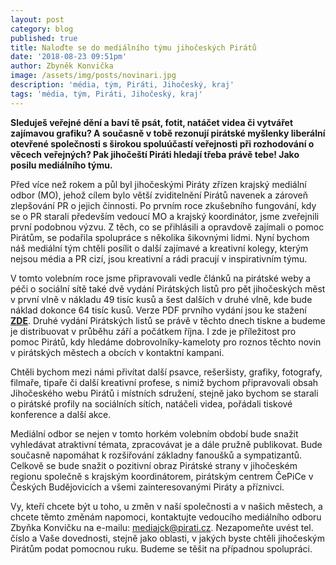 ```yaml
---
layout: post
category: blog
published: true
title: Naloďte se do mediálního týmu jihočeských Pirátů
date: '2018-08-23 09:51pm'
author: Zbyněk Konvička
image: /assets/img/posts/novinari.jpg
description: 'média, tým, Piráti, Jihočeský, kraj'
tags: 'média, tým, Piráti, Jihočeský, kraj'
---
```

__Sleduješ veřejné dění a baví tě psát, fotit, natáčet videa či vytvářet zajímavou grafiku? A současně v tobě rezonují pirátské myšlenky liberální otevřené společnosti s širokou spoluúčastí veřejnosti při rozhodování o věcech veřejných? Pak jihočeští Piráti hledají třeba právě tebe! Jako posilu mediálního týmu.__

Před více než rokem a půl byl jihočeskými Piráty zřízen krajský mediální odbor (MO), jehož cílem bylo větší zviditelnění Pirátů navenek a zároveň zlepšování PR o jejich činnosti. Po prvním roce zkušebního fungování, kdy se o PR starali především vedoucí MO a krajský koordinátor, jsme zveřejnili první podobnou výzvu. Z těch, co se přihlásili a opravdově zajímali o pomoc Pirátům, se podařila spolupráce s několika šikovnými lidmi. Nyní bychom náš mediální tým chtěli posílit o další zajímavé a kreativní kolegy, kterým nejsou média a PR cizí, jsou kreativní a rádi pracují v inspirativním týmu.

V tomto volebním roce jsme připravovali vedle článků na pirátské weby a péči o sociální sítě také dvě vydání Pirátských listů pro pět jihočeských měst v první vlně v nákladu 49 tisíc kusů a šest dalších v druhé vlně, kde bude náklad dokonce 64 tisíc kusů. Verze PDF prvního vydání jsou ke stažení [**ZDE**](https://jihocesky.pirati.cz/blog/2018/06/12/piratske-listy-jsou-v-obehu-v-jihoceskych-mestech-zde-i-v-pdf.html). Druhé vydání Pirátských listů se právě v těchto dnech tiskne a budeme je distribuovat v průběhu září a počátkem října. I zde je příležitost pro pomoc Pirátů, kdy hledáme dobrovolníky-kameloty pro roznos těchto novin v pirátských městech a obcích v kontaktní kampani.

Chtěli bychom mezi námi přivítat další psavce, rešeršisty, grafiky, fotografy, filmaře, tipaře či další kreativní profese, s nimiž bychom připravovali obsah Jihočeského webu Pirátů i místních sdružení, stejně jako bychom se starali o pirátské profily na sociálních sítích, natáčeli videa, pořádali tiskové konference a další akce. 

Mediální odbor se nejen v tomto horkém volebním období bude snažit vyhledávat atraktivní témata, zpracovávat je a dále pružně publikovat. Bude současně napomáhat k rozšiřování základny fanoušků a sympatizantů. Celkově se bude snažit o pozitivní obraz Pirátské strany v jihočeském regionu společně s krajským koordinátorem, pirátským centrem ČePiCe v Českých Budějovicích a všemi zainteresovanými Piráty a příznivci.

Vy, kteří chcete být u toho, u změn v naší společnosti a v našich městech, a chcete těmto změnám napomoci, kontaktujte vedoucího mediálního odboru Zbyňka Konvičku na e-mailu: [mediajck@pirati.cz](mediajck@pirati.cz). Nezapomeňte uvést tel. číslo a Vaše dovednosti, stejně jako oblasti, v jakých byste chtěli jihočeským Pirátům podat pomocnou ruku. Budeme se těšit na případnou spolupráci.
